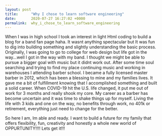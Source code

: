 ```yaml
---
layout: post
title:      "Why I chose to learn software engineering"
date:       2020-07-27 16:27:02 +0000
permalink:  why_i_chose_to_learn_software_engineering
---
```



When I was in high school I took an interest in light Html coding to build a blog for a band fan page haha. It wasnt anything spectacular but It was fun to dig into building something and slightly understanding the basic process. Originally, I was going to go to college for web design but life got in the way...well I got in the way with my band. I thought we might be able to pursue a bigger goal with music but it didnt work out. After some time soul searching and trying to find my place continuing music and working in warehouses I attending barber school. I became a fully licensed master barber in 2012, which has been a blessing to mine and my families lives. It gave me a bit of fulfillment knowing that I accomplished something and built a solid career. When COVID-19 hit the U.S. life changed, it put me out of work for 3 months and really shook my core. My career as a barber has become uncertain and it was time to shake things up for myself. Living the life with 3 kids and one on the way, no benefits through work, no 401k or retirement, everything just need to change for the better.

So here I am, Im able and ready. I want to build a future for my family that offers flexibility, fun, creativity and honestly a whole new world of OPPURTUNITY!!!! Lets get it!!!
